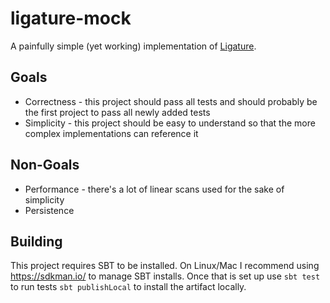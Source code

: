 # ligature-mock
A painfully simple (yet working) implementation of [Ligature](https://github.com/almibe/ligature).

## Goals
 * Correctness - this project should pass all tests and should probably be the first project to pass all newly added tests
 * Simplicity - this project should be easy to understand so that the more complex implementations can reference it

## Non-Goals
 * Performance - there's a lot of linear scans used for the sake of simplicity
 * Persistence

## Building
This project requires SBT to be installed.
On Linux/Mac I recommend using https://sdkman.io/ to manage SBT installs.
Once that is set up use `sbt test` to run tests `sbt publishLocal` to install the artifact locally.
